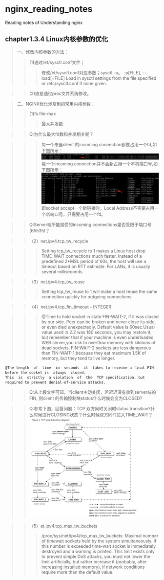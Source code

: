 # nginx_reading_notes
Reading notes of Understanding nginx


chapter1.3.4 Linux内核参数的优化 
--------------------------------
>一、修改内核参数的方法：
>>(1)通过/et/sysctl.conf文件；
>>>修改/et/sysctl.conf对应参数；sysctl -p。
-p[FILE], --load[=FILE] Load  in  sysctl  settings  from  the file specified or /etc/sysctl.conf if none given. 

>>(2)直接通过proc文件系统修改。

>二、NGINX优化涉及到的常用内核参数：
>>(1)fs.file-max
>>>最大并发数

>>Q:为什么最大fd数和并发相关呢？

>>>每一个来自client 的incoming connection都要占用一个fd,如下图所示：
![image](https://raw.githubusercontent.com/dahaiyu/nginx_reading_notes/master/img_folder/chapter1/lsof_fd.png) 
每一个incoming connection并不会新占用一个本机端口号,如下图所示：
![image](https://github.com/dahaiyu/nginx_reading_notes/blob/master/img_folder/chapter1/netstat_1.png?raw=true) 
即socket accept一个新链接时，Local Address不需要占用一个新端口号，只需要占用一个fd。

>>Q:Server端所能接受的incoming connections是否受限于端口号(65535)？
  
>>（2）net.ipv4.tcp_tw_recycle
  
>>>Setting tcp_tw_recycle to 1 makes a Linux host drop TIME_WAIT connections much faster.  Instead of a predefined 2*MSL period 
    of 60s, the host will use a timeout based on RTT estimate.  For LANs, it is usually several milliseconds. 
    
>>（3）net.ipv4.tcp_tw_reuse
  
>>>Setting tcp_tw_reuse to 1 will make a host reuse the same connection quickly for outgoing connections. 
    
>>（4）net.ipv4.tcp_fin_timeout - INTEGER
  
>>>@Time to hold socket in state FIN-WAIT-2, if it was closed by our side. Peer can be broken and never close its side,
    or even died unexpectedly. Default value is 60sec.Usual value used in 2.2 was 180 seconds, you may restore
    it, but remember that if your machine is even underloaded WEB server,you risk to overflow memory with kilotons of dead sockets,
    FIN-WAIT-2 sockets are less dangerous than FIN-WAIT-1,because they eat maximum 1.5K of memory, but they tend to live longer.	
    
    @The length  of  time  in  seconds  it  takes to receive a final FIN before the socket is  always  closed.  
    This  is  strictly  a violation  of  the  TCP specification, but required to prevent denial-of-service attacks.
  
>>Q:从上段文字可知，当client主动关闭，若迟迟没有收到server端的FIN, 则client 的传输控制块status什么时候会变为CLOSED?

>>Q:参考下图，回答问题：TCP 双方同时关闭时status transition?什么时候进行CLOSING状态？什么时候双方同时进入TIME_WAIT？
![image](https://github.com/dahaiyu/nginx_reading_notes/blob/master/img_folder/chapter1/tcp_status.png?raw=true)

>>（5）et.ipv4.tcp_max_tw_buckets
>>>/proc/sys/net/ipv4/tcp_max_tw_buckets: Maximal number of timewait sockets held by the system simultaneously. If this number is exceeded time-wait socket is immediately destroyed and a warning is printed. This limit exists only to prevent simple DoS attacks, you must not lower the limit artificially, but rather increase it (probably, after increasing installed memory), if network conditions require more than the default value.
